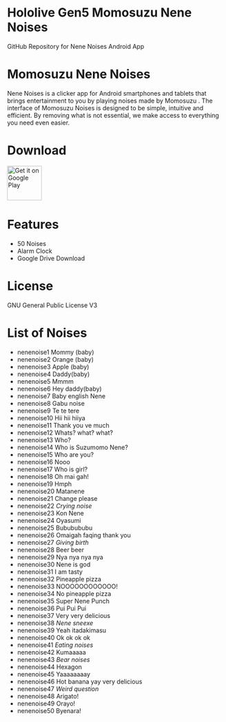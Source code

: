 # Hololive Gen5 Momosuzu Nene Noises
 GitHub Repository for Nene Noises Android App

# Momosuzu Nene Noises
Nene Noises is a clicker app for Android smartphones and tablets that brings entertainment to you by playing noises made by Momosuzu .
The interface of Momosuzu Noises is designed to be simple, intuitive and efficient. By removing what is not essential, we make access to everything you need even easier.

# Download
[<img src="https://play.google.com/intl/en_us/badges/images/generic/en_badge_web_generic.png"
alt="Get it on Google Play"
height="80">](https://play.google.com/store/apps/details?id=com.yuzumin.nenenoises)

# Features
* 50 Noises
* Alarm Clock
* Google Drive Download

# License
GNU General Public License V3

# List of Noises
* nenenoise1  Mommy (baby)
* nenenoise2  Orange (baby)
* nenenoise3  Apple (baby)
* nenenoise4  Daddy(baby)
* nenenoise5  Mmmm
* nenenoise6  Hey daddy(baby)
* nenenoise7  Baby english Nene
* nenenoise8  Gabu noise
* nenenoise9  Te te tere
* nenenoise10 Hii hii hiiya
* nenenoise11 Thank you ve much
* nenenoise12 Whats? what? what?
* nenenoise13 Who?
* nenenoise14 Who is Suzumomo Nene?
* nenenoise15 Who are you?
* nenenoise16 Nooo
* nenenoise17 Who is girl?
* nenenoise18 Oh mai gah!
* nenenoise19 Hmph
* nenenoise20 Matanene
* nenenoise21 Change please
* nenenoise22 *Crying noise*
* nenenoise23 Kon Nene
* nenenoise24 Oyasumi
* nenenoise25 Bububububu
* nenenoise26 Omaigah faqing thank you
* nenenoise27 *Giving birth*
* nenenoise28 Beer beer
* nenenoise29 Nya nya nya nya
* nenenoise30 Nene is god
* nenenoise31 I am tasty
* nenenoise32 Pineapple pizza
* nenenoise33 NOOOOOOOOOOOO!
* nenenoise34 No pineapple pizza
* nenenoise35 Super Nene Punch 
* nenenoise36 Pui Pui Pui
* nenenoise37 Very very delicious
* nenenoise38 *Nene sneexe*
* nenenoise39 Yeah itadakimasu
* nenenoise40 Ok ok ok ok
* nenenoise41 *Eating noises*
* nenenoise42 Kumaaaaa
* nenenoise43 *Bear noises*
* nenenoise44 Hexagon
* nenenoise45 Yaaaaaaaay
* nenenoise46 Hot banana yay very delicious
* nenenoise47 *Weird question*
* nenenoise48 Arigato!
* nenenoise49 Orayo!
* nenenoise50 Byenara!
